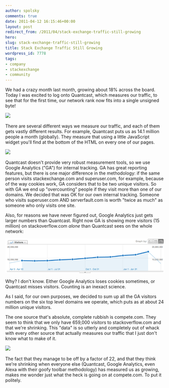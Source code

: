 ```yaml
---
author: spolsky
comments: true
date: 2011-04-12 16:15:46+00:00
layout: post
redirect_from: /2011/04/stack-exchange-traffic-still-growing
hero: 
slug: stack-exchange-traffic-still-growing
title: Stack Exchange Traffic Still Growing
wordpress_id: 7778
tags:
- company
- stackexchange
- community
---
```


We had a crazy month last month, growing about 18% across the board. Today I was excited to log onto Quantcast, which measures our traffic, to see that for the first time, our network rank now fits into a single unsigned byte!

[![](http://blog.stackoverflow.com/wp-content/uploads/Quantcast-255.png)](http://www.quantcast.com/p-c1rF4kxgLUzNc#)

There are several different ways we measure our traffic, and each of them gets vastly different results. For example, Quantcast puts us as 14.1 million people a month (globally). They measure that using a little JavaScript widget you'll find at the bottom of the HTML on every one of our pages.

[![](http://blog.stackoverflow.com/wp-content/uploads/Quantcast-Growth.png)](http://www.quantcast.com/p-c1rF4kxgLUzNc#)

Quantcast doesn't provide very robust measurement tools, so we use Google Analytics ("GA") for internal tracking. GA has great reporting features, but there is one major difference in the methodology: if the same person visits stackexchange.com and superuser.com, for example, because of the way cookies work, GA considers that to be two unique visitors. So with GA we end up "overcounting" people if they visit more than one of our domains. We decided that was OK for our own internal tracking. Someone who visits superuser.com AND serverfault.com is worth "twice as much" as someone who only visits one site.

Also, for reasons we have never figured out, Google Analytics just gets larger numbers than Quantcast. Right now GA is showing more visitors (15 million) on stackoverflow.com _alone_ than Quantcast sees on the whole network:

![](/images/wordpress/GA-Visitors1.png)

Why? I don't know. Either Google Analytics loses cookies sometimes, or Quantcast misses visitors. Counting is an inexact science.

As I said, for our own purposes, we decided to sum up all the GA visitors numbers on the six top level domains we operate, which puts as at about 24 million unique visitors.

The one source that's absolute, complete rubbish is compete.com. They seem to think that we only have 659,000 visitors to stackoverflow.com and that we're shrinking. This "data" is so utterly and completely out of whack with every other source that actually measures our traffic that I just don't know what to make of it.

[![](http://blog.stackoverflow.com/wp-content/uploads/compete-is-rubbish.png)](http://siteanalytics.compete.com/stackoverflow.com/)

The fact that they manage to be off by a factor of 22, and that they think we're shrinking when everyone else (Quantcast, Google Analytics, even Alexa with their goofy toolbar methodology) has measured us as growing, makes me wonder just what the heck is going on at compete.com. To put it politely.
